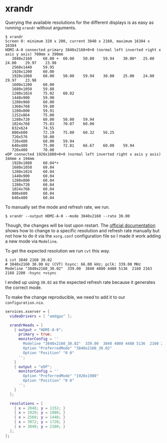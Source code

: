 # xrandr

Querying the available resolutions for the different displays is as easy as running `xrandr` without arguments.

```shell
$ xrandr
Screen 0: minimum 320 x 200, current 3840 x 2160, maximum 16384 x 16384
HDMI-A-0 connected primary 3840x2160+0+0 (normal left inverted right x axis y axis) 700mm x 390mm
   3840x2160     60.00 +  60.00    50.00    59.94    30.00*   25.00    24.00    29.97    23.98
   2560x1440     59.95
   1920x1200     60.00
   1920x1080     60.00    50.00    59.94    30.00    25.00    24.00    29.97    23.98
   1600x1200     60.00
   1680x1050     59.88
   1280x1024     75.02    60.02
   1440x900      59.90
   1280x960      60.00
   1360x768      59.80
   1280x800      59.91
   1152x864      75.00
   1280x720      60.00    50.00    59.94
   1024x768      75.03    70.07    60.00
   832x624       74.55
   800x600       72.19    75.00    60.32    56.25
   720x576       50.00
   720x480       60.00    59.94
   640x480       75.00    72.81    66.67    60.00    59.94
   720x400       70.08
eDP connected 1920x1080+0+0 (normal left inverted right x axis y axis) 344mm x 194mm
   1920x1080     60.04*+
   1680x1050     60.04
   1280x1024     60.04
   1440x900      60.04
   1280x800      60.04
   1280x720      60.04
   1024x768      60.04
   800x600       60.04
   640x480       60.04
```

To manually set the mode and refresh rate, we run.

```shell
$ xrandr --output HDMI-A-0 --mode 3840x2160 --rate 30.00
```

Though, the changes will be lost upon restart. The [official documentation](https://www.x.org/releases/current/doc/man/man5/xorg.conf.5.xhtml) shows how to change to a specific resolution and refresh rate manually but not how to do it via the `xorg.conf` configuration file so I made it work adding a new mode via `Modeline`.

To get the expected resolution we run `cvt` this way.

```shell
$ cvt 3840 2160 30.02
# 3840x2160 30.00 Hz (CVT) hsync: 66.00 kHz; pclk: 339.00 MHz
Modeline "3840x2160_30.02"  339.00  3840 4080 4488 5136  2160 2163 2168 2200 -hsync +vsync
```

I ended up using `30.02` as the expected refresh rate because it generates the correct mode.

To make the change reproducible, we need to add it to our `configuration.nix`.

```nix
services.xserver = {
  videoDrivers = [ "amdgpu" ];

  xrandrHeads = [
    { output = "HDMI-A-0";
      primary = true;
      monitorConfig = ''
        Modeline "3840x2160_30.02"  339.00  3840 4080 4488 5136  2160 2163 2168 2200 -hsync +vsync
        Option "PreferredMode" "3840x2160_30.02"
        Option "Position" "0 0"
      '';
    }
    { output = "eDP";
      monitorConfig = ''
        Option "PreferredMode" "1920x1980"
        Option "Position" "0 0"
      '';
    }
  ];

  resolutions = [
    { x = 2048; y = 1152; }
    { x = 1920; y = 1080; }
    { x = 2560; y = 1440; }
    { x = 3072; y = 1728; }
    { x = 3840; y = 2160; }
  ];
};
```
